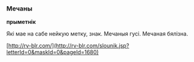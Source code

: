 ### Мечаны
**прыметнік**

Які мае на сабе нейкую метку, знак. Мечаныя гусі. Мечаная бялізна.

<a rel="author">[http://rv-blr.com/](http://rv-blr.com/slounik.jsp?letterId=0&maskId=0&pageId=1680)</a>

